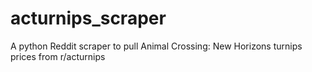 # acturnips_scraper
A python Reddit scraper to pull Animal Crossing: New Horizons turnips prices from r/acturnips
